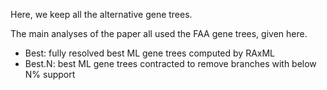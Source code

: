 Here, we keep all the alternative gene trees.

The main analyses of the paper all used the FAA gene trees, given here.

- Best: fully resolved best ML gene trees computed by RAxML
- Best.N: best ML gene trees contracted  to remove branches with below N% support
